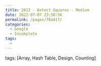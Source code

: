 ```yaml
---
title: 2013 - Detect Squares - Medium
date: 2022-07-07 23:58:56
permalink: /pages/78ad1f/
categories:
  - Google
  - Incomplete
tags:
  - 
---
```

tags: [Array, Hash Table, Design, Counting]